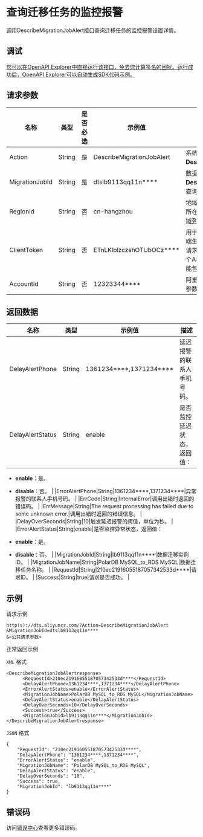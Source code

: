 # 查询迁移任务的监控报警

调用DescribeMigrationJobAlert接口查询迁移任务的监控报警设置详情。

## 调试

[您可以在OpenAPI Explorer中直接运行该接口，免去您计算签名的困扰。运行成功后，OpenAPI Explorer可以自动生成SDK代码示例。](https://api.aliyun.com/#product=Dts&api=DescribeMigrationJobAlert&type=RPC&version=2020-01-01)

## 请求参数

|名称|类型|是否必选|示例值|描述|
|--|--|----|---|--|
|Action|String|是|DescribeMigrationJobAlert|系统规定参数，取值：**DescribeMigrationJobAlert**。 |
|MigrationJobId|String|是|dtslb9113qq11n\*\*\*\*|数据迁移实例ID，可以通过调用**DescribeMigrationJobs**接口查询。 |
|RegionId|String|否|cn-hangzhou|地域ID，传入本参数来指定实例所在地域，详情请参见[支持的地域列表](~141033~)。 |
|ClientToken|String|否|ETnLKlblzczshOTUbOCz\*\*\*\*|用于保证请求的幂等性。由客户端生成该参数值，要保证在不同请求间唯一，最大值不超过64个ASCII字符，且该参数值中不能包含非ASCII字符。 |
|AccountId|String|否|12323344\*\*\*\*|阿里云主账号ID，无需设置，该参数即将下线。 |

## 返回数据

|名称|类型|示例值|描述|
|--|--|---|--|
|DelayAlertPhone|String|1361234\*\*\*\*,1371234\*\*\*\*|延迟报警的联系人手机号码。 |
|DelayAlertStatus|String|enable|是否监控延迟状态，返回值：

 -   **enable**：是。
-   **disable**：否。 |
|ErrorAlertPhone|String|1361234\*\*\*\*,1371234\*\*\*\*|异常报警的联系人手机号码。 |
|ErrCode|String|InternalError|调用出错时返回的错误码。 |
|ErrMessage|String|The request processing has failed due to some unknown error.|调用出错时返回的错误信息。 |
|DelayOverSeconds|String|10|触发延迟报警的阈值，单位为秒。 |
|ErrorAlertStatus|String|enable|是否监控异常状态，返回值：

 -   **enable**：是。
-   **disable**：否。 |
|MigrationJobId|String|lb9113qq11n\*\*\*\*|数据迁移实例ID。 |
|MigrationJobName|String|PolarDB MySQL\_to\_RDS MySQL|数据迁移任务名称。 |
|RequestId|String|210ec21916055187057342533d\*\*\*\*|请求ID。 |
|Success|String|true|请求是否成功。 |

## 示例

请求示例

```
http(s)://dts.aliyuncs.com/?Action=DescribeMigrationJobAlert
&MigrationJobId=dtslb9113qq11n****
&<公共请求参数>
```

正常返回示例

`XML` 格式

```
<DescribeMigrationJobAlertresponse>
      <RequestId>210ec21916055187057342533d****</RequestId>
      <DelayAlertPhone>1361234****,1371234****</DelayAlertPhone>
      <ErrorAlertStatus>enable</ErrorAlertStatus>
      <MigrationJobName>PolarDB MySQL_to_RDS MySQL</MigrationJobName>
      <DelayAlertStatus>enable</DelayAlertStatus>
      <DelayOverSeconds>10</DelayOverSeconds>
      <Success>true</Success>
      <MigrationJobId>lb9113qq11n****</MigrationJobId>
</DescribeMigrationJobAlertresponse>
```

`JSON` 格式

```
{
	"RequestId": "210ec21916055187057342533d****",
	"DelayAlertPhone": "1361234****,1371234****",
    "ErrorAlertStatus": "enable",
	"MigrationJobName": "PolarDB MySQL_to_RDS MySQL",
	"DelayAlertStatus": "enable",
	"DelayOverSeconds": "10",
	"Success": true,
	"MigrationJobId": "lb9113qq11n****"
}
```

## 错误码

访问[错误中心](https://error-center.aliyun.com/status/product/Dts)查看更多错误码。

